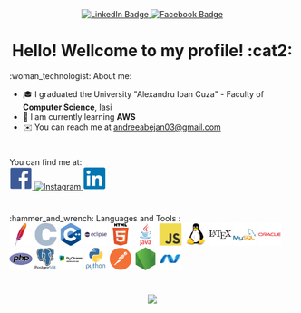 <div id="header" align="center">
<!--   <img src="https://i.giphy.com/media/v1.Y2lkPTc5MGI3NjExamNub3p3cXExbHMzaWZ2b3huaGd5Zzhid25jYzFrYTZiYzQ2dTJ3NyZlcD12MV9pbnRlcm5hbF9naWZfYnlfaWQmY3Q9Zw/ZDxrPdX4Au7St8r36N/giphy.gif"> -->
<div id="badges">
  <a href="https://www.linkedin.com/in/andreea-bejan-ba692725a">
    <img src="https://img.shields.io/badge/LinkedIn-blue?style=for-the-badge&logo=linkedin&logoColor=white" alt="LinkedIn Badge"/>
  </a>
  <a href="https://www.facebook.com/andreea.bejan.54">
    <img src="https://img.shields.io/badge/Facebook-blue?style=for-the-badge&logo=facebook&logoColor=white" alt="Facebook Badge"/>
  </a>
</div>
<h1>
  Hello! Wellcome to my profile! :cat2:
</h1>
</div>
<div>
:woman_technologist:	About me:
  
  - :mortar_board: I graduated the University "Alexandru Ioan Cuza" - Faculty of <b>Computer Science</b>, Iasi
  - :seedling: I am currently learning <b>AWS</b>
  - :envelope: You can reach me at andreeabejan03@gmail.com
  
</div>
<div>
  <h1></h1>
  You can find me at:
   <div>
      <a href="https://www.facebook.com/andreea.bejan.54">
     <img src="https://github.com/devicons/devicon/blob/master/icons/facebook/facebook-original.svg" title="Facebook" alt="Facebook" width="40" height="40">
      </a>
     <a href="https://www.instagram.com/andreeabejan03">
     <img src="https://upload.wikimedia.org/wikipedia/commons/a/a5/Instagram_icon.png" title="Instagram" alt="Instagram" width="40" height="40">
     </a>
     <a href="https://www.linkedin.com/in/andreea-bejan-ba692725a">
     <img src="https://github.com/devicons/devicon/blob/master/icons/linkedin/linkedin-original.svg" title="LinkedIn" alt="LinkedIn" width="40" height="40">
     </a>
   </div>
  
</div>
<div>
  <h1></h1>
:hammer_and_wrench: Languages and Tools :
  <div>
    <img src="https://github.com/devicons/devicon/blob/master/icons/apache/apache-original.svg" title="Apache" alt="Apache" width="40" height="40">
    <img src="https://github.com/devicons/devicon/blob/master/icons/c/c-original.svg" title="C" alt="C" width="40" height="40">
    <img src="https://github.com/devicons/devicon/blob/master/icons/cplusplus/cplusplus-original.svg" title="CPlusPlus" alt="CPlusPlus" width="40" height="40">
    <img src="https://github.com/devicons/devicon/blob/master/icons/eclipse/eclipse-original-wordmark.svg" title="Eclipse" alt="Eclipse" width="40" height="40">
    <img src="https://github.com/devicons/devicon/blob/master/icons/html5/html5-original-wordmark.svg" title="HTML5" alt="HTML5" width="40" height="40">
    <img src="https://github.com/devicons/devicon/blob/master/icons/java/java-original-wordmark.svg" title="Java" alt="Java" width="40" height="40">
    <img src="https://github.com/devicons/devicon/blob/master/icons/javascript/javascript-original.svg" title="JavaScript" alt="JavaScript" width="40" height="40">
    <img src="https://github.com/devicons/devicon/blob/master/icons/linux/linux-original.svg" title="Linux" alt="Linux" width="40" height="40">
    <img src="https://github.com/devicons/devicon/blob/master/icons/latex/latex-original.svg" title="Latex" alt="Latex" width="40" height="40">
    <img src="https://github.com/devicons/devicon/blob/master/icons/mysql/mysql-original-wordmark.svg" title="MySQL" alt="MySQL" width="40" height="40">
    <img src="https://github.com/devicons/devicon/blob/master/icons/oracle/oracle-original.svg" title="Oracle" alt="Oracle" width="40" height="40">
    <img src="https://github.com/devicons/devicon/blob/master/icons/php/php-original.svg" title="php" alt="php" width="40" height="40">
    <img src="https://github.com/devicons/devicon/blob/master/icons/postgresql/postgresql-original-wordmark.svg" title="PostgreSQL" alt="PostgreSQL" width="40" height="40">
    <img src="https://github.com/devicons/devicon/blob/master/icons/pycharm/pycharm-original-wordmark.svg" title="PyCharm" alt="PyCharm" width="40" height="40">
    <img src="https://github.com/devicons/devicon/blob/master/icons/python/python-original-wordmark.svg" title="Python" alt="Python" width="40" height="40"> 
    <img src="https://github.com/devicons/devicon/blob/master/icons/postman/postman-original.svg" title="Postman" alt="Postman" width="40" height="40">
    <img src="https://github.com/devicons/devicon/blob/master/icons/nodejs/nodejs-original.svg" title="Node.js" alt="Node.js" width="40" height="40">
    <img src="https://github.com/devicons/devicon/blob/master/icons/dot-net/dot-net-original.svg" title=".Net" alt=".Net" width="40" height="40">
  </div>
</div>
<h1></h1>
<div align="center">
  <img src="https://github-readme-stats.vercel.app/api/top-langs/?username=andreeabejan&layout=compact&theme=vision-friendly-dark">
</div>




<!---
andreeabejan/andreeabejan is a ✨ special ✨ repository because its `README.md` (this file) appears on your GitHub profile.
You can click the Preview link to take a look at your changes.
--->

